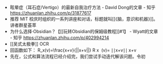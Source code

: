 - 眩晕症（耳石症/Vertigo）的最新自我治疗方法 - David Dong的文章 - 知乎
  https://zhuanlan.zhihu.com/p/31877617
- 推荐 MIT 校庆时组织的一系列讲座和对话，标题就叫[[《脑，意识和机器》]]。讲者群星荟萃
- 为什么选择·Obsidian？【[[玩转Obsidian的保姆级教程]]#1】 - Wyatt的文章 - 知乎
  https://zhuanlan.zhihu.com/p/402994214
- [[吴式太极拳]] OCR
- 回函数如下：
  R_x(v)=\frac{x+v}{||x+v||}
  R 
  x
  ​
   (v)= 
  ∣∣x+v∣∣
  x+v
  ​
- 先在，公式和算法流程已经介绍完，我们尝试手动迭代解该问题。令初
